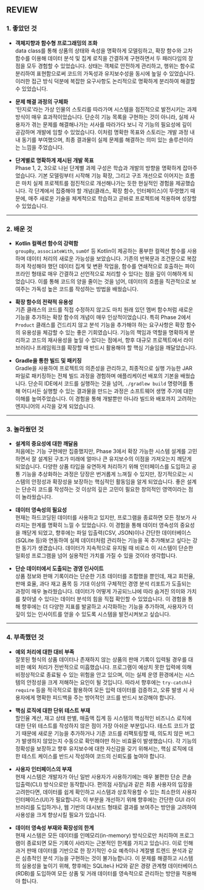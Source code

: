 ## REVIEW

### 1. 좋았던 것

- **객체지향과 함수형 프로그래밍의 조화**  
  data class를 통해 상품의 상태와 속성을 명확하게 모델링하고, 확장 함수와 고차 함수를 이용해 데이터 분석 및 집계 로직을 간결하게 구현하면서 두 패러다임의 장점을 모두 경험할 수 있었습니다. 상태는 객체로 안전하게 관리하고, 행위는 함수로 분리하여 표현함으로써 코드의 가독성과 유지보수성을 동시에 높일 수 있었습니다. 이러한 접근 방식 덕분에 복잡한 요구사항도 논리적으로 명확하게 분리하여 해결할 수 있었습니다.

- **문제 해결 과정의 구체화**  
  '탄지로'라는 가상 인물의 스토리를 따라가며 시스템을 점진적으로 발전시키는 과제 방식이 매우 효과적이었습니다. 단순히 기능 목록을 구현하는 것이 아니라, 실제 사용자가 겪는 문제를 해결해나가는 서사를 따라가다 보니 각 기능의 필요성에 깊이 공감하며 개발에 임할 수 있었습니다. 이처럼 명확한 목표와 스토리는 개발 과정 내내 동기를 부여했으며, 최종 결과물이 실제 문제를 해결하는 의미 있는 솔루션이라는 느낌을 주었습니다.

- **단계별로 명확하게 제시된 개발 목표**  
  Phase 1, 2, 3으로 나뉜 단계별 과제 구성은 학습과 개발의 방향을 명확하게 잡아주었습니다. 기본 모델링부터 시작해 기능 확장, 그리고 구조 개선으로 이어지는 흐름은 마치 실제 프로젝트를 점진적으로 개선해나가는 듯한 현실적인 경험을 제공했습니다. 각 단계에서 집중해야 할 개념(클래스, 확장 함수, 인터페이스)이 뚜렷했기 때문에, 매주 새로운 기술을 체계적으로 학습하고 곧바로 프로젝트에 적용하며 성장할 수 있었습니다.

---

### 2. 배운 것

- **Kotlin 컬렉션 함수의 강력함**  
  `groupBy`, `associateWith`, `sumOf` 등 Kotlin이 제공하는 풍부한 컬렉션 함수를 사용하며 데이터 처리의 새로운 가능성을 보았습니다. 기존의 반복문과 조건문으로 복잡하게 작성해야 했던 데이터 집계 및 변환 작업을, 함수를 연쇄적으로 호출하는 파이프라인 형태로 매우 간결하고 선언적으로 처리할 수 있다는 점을 깊이 이해하게 되었습니다. 이를 통해 코드의 양을 줄이는 것을 넘어, 데이터의 흐름을 직관적으로 보여주는 가독성 높은 코드를 작성하는 방법을 배웠습니다.

- **확장 함수의 전략적 유용성**  
  기존 클래스의 코드를 직접 수정하지 않고도 마치 원래 있던 멤버 함수처럼 새로운 기능을 추가하는 확장 함수의 개념이 매우 인상적이었습니다. 특히 Phase 2에서 `Product` 클래스를 건드리지 않고 분석 기능을 추가해야 하는 요구사항은 확장 함수의 유용성을 체감할 수 있는 좋은 기회였습니다. 기능의 책임과 역할을 명확하게 분리하고 코드의 재사용성을 높일 수 있다는 점에서, 향후 대규모 프로젝트에서 라이브러리나 프레임워크를 확장할 때 반드시 활용해야 할 핵심 기술임을 깨달았습니다.

- **Gradle을 통한 빌드 및 패키징**  
  Gradle을 사용하여 프로젝트의 의존성을 관리하고, 최종적으로 실행 가능한 JAR 파일로 패키징하는 전체 빌드 과정을 경험하며 애플리케이션 배포의 기본을 배웠습니다. 단순히 IDE에서 코드를 실행하는 것을 넘어, `./gradlew build` 명령어를 통해 어디서든 실행할 수 있는 결과물을 만드는 과정은 소프트웨어 생명 주기에 대한 이해를 높여주었습니다. 이 경험을 통해 개발뿐만 아니라 빌드와 배포까지 고려하는 엔지니어의 시각을 갖게 되었습니다.

---

### 3. 놀라웠던 것

- **설계의 중요성에 대한 깨달음**  
  처음에는 기능 구현에만 집중했지만, Phase 3에서 확장 가능한 시스템 설계를 고민하면서 잘 설계된 구조가 미래에 얼마나 큰 유지보수의 이점을 가져오는지 깨닫게 되었습니다. 다양한 상품 타입을 유연하게 처리하기 위해 인터페이스를 도입하고 공통 기능을 추상화하는 과정은 당장은 번거롭게 느껴질 수 있지만, 장기적으로는 시스템의 안정성과 확장성을 보장하는 핵심적인 활동임을 알게 되었습니다. 좋은 설계는 단순히 코드를 작성하는 것 이상의 깊은 고민이 필요한 창의적인 영역이라는 점이 놀라웠습니다.

- **데이터 영속성의 필요성**  
  현재는 하드코딩된 데이터를 사용하고 있지만, 프로그램을 종료하면 모든 정보가 사라지는 한계를 명확히 느낄 수 있었습니다. 이 경험을 통해 데이터 영속성의 중요성을 깨닫게 되었고, 향후에는 파일 입출력(CSV, JSON)이나 간단한 데이터베이스(SQLite 등)와 연동하여 실제 데이터처럼 관리하는 기능을 꼭 추가해보고 싶다는 강한 동기가 생겼습니다. 데이터가 지속적으로 유지될 때 비로소 이 시스템이 단순한 일회성 프로그램을 넘어 실용적인 가치를 가질 수 있을 것이라 생각합니다.

- **단순 데이터에서 도출되는 경영 인사이트**  
  상품 정보와 판매 기록이라는 단순한 기초 데이터를 조합했을 뿐인데, 재고 회전율, 판매 효율, 과다 재고 품목 등 기대 이상의 구체적인 경영 분석 리포트가 도출되는 과정이 매우 놀라웠습니다. 데이터가 어떻게 가공되느냐에 따라 숨겨진 의미와 가치를 찾아낼 수 있다는 데이터 분석의 힘을 직접 확인할 수 있었습니다. 이 경험을 통해 향후에는 더 다양한 지표를 발굴하고 시각화하는 기능을 추가하여, 사용자가 더 깊이 있는 인사이트를 얻을 수 있도록 시스템을 발전시켜보고 싶습니다.

---

### 4. 부족했던 것

- **예외 처리에 대한 대비 부족**  
  잘못된 형식의 상품 데이터나 존재하지 않는 상품의 판매 기록이 입력될 경우를 대비한 예외 처리가 전반적으로 미흡했습니다. 프로그램이 예상치 못한 입력에 의해 비정상적으로 종료될 수 있는 위험을 안고 있으며, 이는 실제 운영 환경에서는 시스템의 안정성을 크게 저해하는 요인이 될 것입니다. 따라서 향후에는 `try-catch`나 `require` 등을 적극적으로 활용하여 모든 입력 데이터를 검증하고, 오류 발생 시 사용자에게 명확한 피드백을 주는 방어적인 코드를 반드시 보강해야 합니다.

- **핵심 로직에 대한 단위 테스트 부재**  
  할인율 계산, 재고 상태 판별, 매출액 집계 등 시스템의 핵심적인 비즈니스 로직에 대한 단위 테스트를 작성하지 않은 점이 가장 아쉬운 부분입니다. 테스트 코드가 없기 때문에 새로운 기능을 추가하거나 기존 코드를 리팩토링할 때, 의도치 않은 버그가 발생하지 않았는지 수동으로 확인해야만 하는 비효율이 발생했습니다. 각 기능의 정확성을 보장하고 향후 유지보수에 대한 자신감을 갖기 위해서는, 핵심 로직에 대한 테스트 케이스를 반드시 작성하여 코드의 신뢰도를 높여야 합니다.

- **사용자 인터페이스의 부재**  
  현재 시스템은 개발자가 아닌 일반 사용자가 사용하기에는 매우 불편한 단순 콘솔 입출력(CLI) 방식으로만 동작합니다. 편의점 사장님과 같은 최종 사용자의 입장을 고려한다면, 데이터를 쉽게 확인하고 시스템과 상호작용할 수 있는 최소한의 사용자 인터페이스(UI)가 필요합니다. 이 부분을 개선하기 위해 향후에는 간단한 GUI 라이브러리를 도입하거나, 웹 기반의 대시보드 형태로 결과를 보여주는 방안을 고려하여 사용성을 크게 향상시킬 필요가 있습니다.

- **데이터 영속성 부재와 확장성의 한계**  
  현재 시스템은 모든 데이터를 인메모리(in-memory) 방식으로만 처리하여 프로그램이 종료되면 모든 기록이 사라지는 근본적인 한계를 가지고 있습니다. 이로 인해 과거 판매 데이터를 기반으로 한 장기적인 수요 예측이나 계절별 트렌드 분석과 같은 심층적인 분석 기능을 구현하는 것이 불가능합니다. 이 문제를 해결하고 시스템의 실용성을 높이기 위해, 향후에는 SQLite나 H2와 같은 경량 관계형 데이터베이스(RDB)를 도입하여 모든 상품 및 거래 데이터를 영속적으로 관리하는 방안을 적용해야 합니다.
